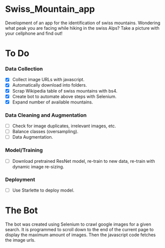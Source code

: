 # Swiss_Mountain_app
Development of an app for the identification of swiss mountains. Wondering what peak you are facing while hiking in the swiss Alps? Take a picture with your cellphone and find out!

# To Do
### Data Collection

- [x] Collect image URLs with javascript.
- [x] Automatically download into folders.
- [x] Scrap Wikipedia table of swiss mountains with bs4.
- [x] Create bot to automate above steps with Selenium.
- [x] Expand number of available mountains.

### Data Cleaning and Augmentation

- [ ] Check for image duplicates, irrelevant images, etc.
- [ ] Balance classes (oversampling).
- [ ] Data Augmentation.

### Model/Training

- [ ] Download pretrained ResNet model, re-train to new data, re-train with dynamic image re-sizing.

### Deployment

- [ ] Use Starlette to deploy model.

# The Bot
The bot was created using Selenium to crawl google images for a given search. It is programmed to scroll down to the end of the current page to display the maximum amount of images. Then the javascript code fetches the image urls.
